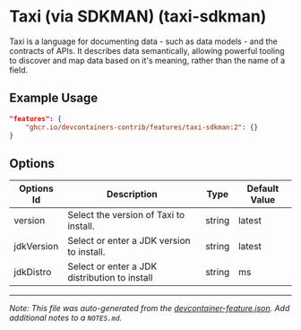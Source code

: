 
# Taxi (via SDKMAN) (taxi-sdkman)

Taxi is a language for documenting data - such as data models - and the
contracts of APIs. It describes data semantically, allowing powerful tooling to
discover and map data based on it's meaning, rather than the name of a field.

## Example Usage

```json
"features": {
    "ghcr.io/devcontainers-contrib/features/taxi-sdkman:2": {}
}
```

## Options

| Options Id | Description | Type | Default Value |
|-----|-----|-----|-----|
| version | Select the version of Taxi to install. | string | latest |
| jdkVersion | Select or enter a JDK version to install. | string | latest |
| jdkDistro | Select or enter a JDK distribution to install | string | ms |



---

_Note: This file was auto-generated from the [devcontainer-feature.json](https://github.com/devcontainers-contrib/features/blob/main/src/taxi-sdkman/devcontainer-feature.json).  Add additional notes to a `NOTES.md`._
